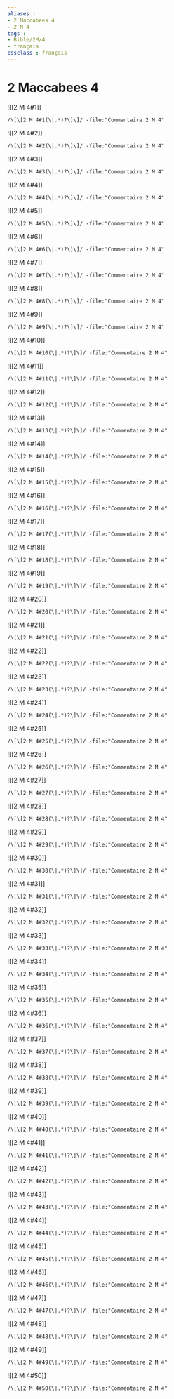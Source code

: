```yaml
---
aliases : 
- 2 Maccabees 4
- 2 M 4
tags : 
- Bible/2M/4
- français
cssclass : français
---
```


# 2 Maccabees 4

![[2 M 4#1]]

```query
/\[\[2 M 4#1(\|.*)?\]\]/ -file:"Commentaire 2 M 4"
```

![[2 M 4#2]]

```query
/\[\[2 M 4#2(\|.*)?\]\]/ -file:"Commentaire 2 M 4"
```

![[2 M 4#3]]

```query
/\[\[2 M 4#3(\|.*)?\]\]/ -file:"Commentaire 2 M 4"
```

![[2 M 4#4]]

```query
/\[\[2 M 4#4(\|.*)?\]\]/ -file:"Commentaire 2 M 4"
```

![[2 M 4#5]]

```query
/\[\[2 M 4#5(\|.*)?\]\]/ -file:"Commentaire 2 M 4"
```

![[2 M 4#6]]

```query
/\[\[2 M 4#6(\|.*)?\]\]/ -file:"Commentaire 2 M 4"
```

![[2 M 4#7]]

```query
/\[\[2 M 4#7(\|.*)?\]\]/ -file:"Commentaire 2 M 4"
```

![[2 M 4#8]]

```query
/\[\[2 M 4#8(\|.*)?\]\]/ -file:"Commentaire 2 M 4"
```

![[2 M 4#9]]

```query
/\[\[2 M 4#9(\|.*)?\]\]/ -file:"Commentaire 2 M 4"
```

![[2 M 4#10]]

```query
/\[\[2 M 4#10(\|.*)?\]\]/ -file:"Commentaire 2 M 4"
```

![[2 M 4#11]]

```query
/\[\[2 M 4#11(\|.*)?\]\]/ -file:"Commentaire 2 M 4"
```

![[2 M 4#12]]

```query
/\[\[2 M 4#12(\|.*)?\]\]/ -file:"Commentaire 2 M 4"
```

![[2 M 4#13]]

```query
/\[\[2 M 4#13(\|.*)?\]\]/ -file:"Commentaire 2 M 4"
```

![[2 M 4#14]]

```query
/\[\[2 M 4#14(\|.*)?\]\]/ -file:"Commentaire 2 M 4"
```

![[2 M 4#15]]

```query
/\[\[2 M 4#15(\|.*)?\]\]/ -file:"Commentaire 2 M 4"
```

![[2 M 4#16]]

```query
/\[\[2 M 4#16(\|.*)?\]\]/ -file:"Commentaire 2 M 4"
```

![[2 M 4#17]]

```query
/\[\[2 M 4#17(\|.*)?\]\]/ -file:"Commentaire 2 M 4"
```

![[2 M 4#18]]

```query
/\[\[2 M 4#18(\|.*)?\]\]/ -file:"Commentaire 2 M 4"
```

![[2 M 4#19]]

```query
/\[\[2 M 4#19(\|.*)?\]\]/ -file:"Commentaire 2 M 4"
```

![[2 M 4#20]]

```query
/\[\[2 M 4#20(\|.*)?\]\]/ -file:"Commentaire 2 M 4"
```

![[2 M 4#21]]

```query
/\[\[2 M 4#21(\|.*)?\]\]/ -file:"Commentaire 2 M 4"
```

![[2 M 4#22]]

```query
/\[\[2 M 4#22(\|.*)?\]\]/ -file:"Commentaire 2 M 4"
```

![[2 M 4#23]]

```query
/\[\[2 M 4#23(\|.*)?\]\]/ -file:"Commentaire 2 M 4"
```

![[2 M 4#24]]

```query
/\[\[2 M 4#24(\|.*)?\]\]/ -file:"Commentaire 2 M 4"
```

![[2 M 4#25]]

```query
/\[\[2 M 4#25(\|.*)?\]\]/ -file:"Commentaire 2 M 4"
```

![[2 M 4#26]]

```query
/\[\[2 M 4#26(\|.*)?\]\]/ -file:"Commentaire 2 M 4"
```

![[2 M 4#27]]

```query
/\[\[2 M 4#27(\|.*)?\]\]/ -file:"Commentaire 2 M 4"
```

![[2 M 4#28]]

```query
/\[\[2 M 4#28(\|.*)?\]\]/ -file:"Commentaire 2 M 4"
```

![[2 M 4#29]]

```query
/\[\[2 M 4#29(\|.*)?\]\]/ -file:"Commentaire 2 M 4"
```

![[2 M 4#30]]

```query
/\[\[2 M 4#30(\|.*)?\]\]/ -file:"Commentaire 2 M 4"
```

![[2 M 4#31]]

```query
/\[\[2 M 4#31(\|.*)?\]\]/ -file:"Commentaire 2 M 4"
```

![[2 M 4#32]]

```query
/\[\[2 M 4#32(\|.*)?\]\]/ -file:"Commentaire 2 M 4"
```

![[2 M 4#33]]

```query
/\[\[2 M 4#33(\|.*)?\]\]/ -file:"Commentaire 2 M 4"
```

![[2 M 4#34]]

```query
/\[\[2 M 4#34(\|.*)?\]\]/ -file:"Commentaire 2 M 4"
```

![[2 M 4#35]]

```query
/\[\[2 M 4#35(\|.*)?\]\]/ -file:"Commentaire 2 M 4"
```

![[2 M 4#36]]

```query
/\[\[2 M 4#36(\|.*)?\]\]/ -file:"Commentaire 2 M 4"
```

![[2 M 4#37]]

```query
/\[\[2 M 4#37(\|.*)?\]\]/ -file:"Commentaire 2 M 4"
```

![[2 M 4#38]]

```query
/\[\[2 M 4#38(\|.*)?\]\]/ -file:"Commentaire 2 M 4"
```

![[2 M 4#39]]

```query
/\[\[2 M 4#39(\|.*)?\]\]/ -file:"Commentaire 2 M 4"
```

![[2 M 4#40]]

```query
/\[\[2 M 4#40(\|.*)?\]\]/ -file:"Commentaire 2 M 4"
```

![[2 M 4#41]]

```query
/\[\[2 M 4#41(\|.*)?\]\]/ -file:"Commentaire 2 M 4"
```

![[2 M 4#42]]

```query
/\[\[2 M 4#42(\|.*)?\]\]/ -file:"Commentaire 2 M 4"
```

![[2 M 4#43]]

```query
/\[\[2 M 4#43(\|.*)?\]\]/ -file:"Commentaire 2 M 4"
```

![[2 M 4#44]]

```query
/\[\[2 M 4#44(\|.*)?\]\]/ -file:"Commentaire 2 M 4"
```

![[2 M 4#45]]

```query
/\[\[2 M 4#45(\|.*)?\]\]/ -file:"Commentaire 2 M 4"
```

![[2 M 4#46]]

```query
/\[\[2 M 4#46(\|.*)?\]\]/ -file:"Commentaire 2 M 4"
```

![[2 M 4#47]]

```query
/\[\[2 M 4#47(\|.*)?\]\]/ -file:"Commentaire 2 M 4"
```

![[2 M 4#48]]

```query
/\[\[2 M 4#48(\|.*)?\]\]/ -file:"Commentaire 2 M 4"
```

![[2 M 4#49]]

```query
/\[\[2 M 4#49(\|.*)?\]\]/ -file:"Commentaire 2 M 4"
```

![[2 M 4#50]]

```query
/\[\[2 M 4#50(\|.*)?\]\]/ -file:"Commentaire 2 M 4"
```

